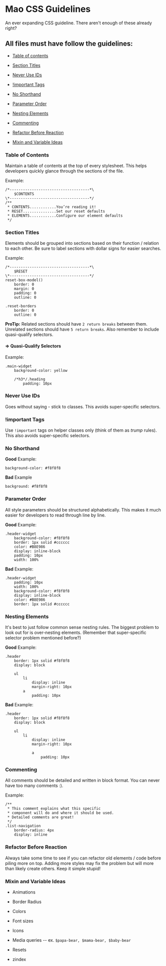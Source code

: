 # Mao CSS Guidelines

An ever expanding CSS guideline. There aren't enough of these already right?

## All files must have follow the guidelines:

- [Table of contents](#table-of-contents)

- [Section Titles](#section-titles)

- [Never Use IDs](#never-use-ids)

- [!important Tags](#!important-tags)

- [No Shorthand](#no-shorthand)

- [Parameter Order](#parameter-order)

- [Nesting Elements](#nesting-elements)

- [Commenting](#commenting)

- [Refactor Before Reaction](#refactor-before-reaction)

- [Mixin and Variable Ideas](#mixin-and-variable-ideas)


### Table of Contents
Maintain a table of contents at the top of every stylesheet. This helps developers quickly glance through the sections of the file.

Example:

```
/*------------------------------------*\
    $CONTENTS
\*------------------------------------*/
/**
 * CONTENTS............You’re reading it!
 * RESET...............Set our reset defaults
 * ELEMENTS............Configure our element defaults
 */
```

### Section Titles
Elements should be grouped into sections based on their function / relation to each other. Be sure to label sections with dollar signs for easier searches.

Example:

```
/*------------------------------------*\
    $RESET
\*------------------------------------*/
reset-box-model()
    border: 0
    margin: 0
    padding: 0
    outline: 0
    
.reset-borders
	border: 0
	outline: 0
```

**ProTip:** Related sections should have `2 return breaks` between them. Unrelated sections should have `5 return breaks`. Also remember to include quasi-qualify selectors.

#### => Quasi-Qualify Selectors

Example:

```
.main-widget
	background-color: yellow
	
	/*h3*/.heading
		padding: 10px
```

### Never Use IDs
Goes without saying - stick to classes. This avoids super-specific selectors.

### !important Tags
Use `!important` tags on helper classes only (think of them as *trump* rules). This also avoids super-specific selectors.

### No Shorthand
**Good** Example:

```
background-color: #f8f8f8
```

**Bad** Example

```
background: #f8f8f8
```

### Parameter Order
All style parameters should be structured alphabetically. This makes it much easier for developers to read through line by line.

**Good** Example:

```
.header-widget
	background-color: #f8f8f8
	border: 1px solid #cccccc
	color: #B8E986
	display: inline-block
	padding: 10px
	width: 100%
```

**Bad** Example:

```
.header-widget
	padding: 10px
	width: 100%
	background-color: #f8f8f8
	display: inline-block
	color: #B8E986
	border: 1px solid #cccccc
```

### Nesting Elements
It's best to just follow common sense nesting rules. The biggest problem to look out for is over-nesting elements. (Remember that super-specific selector problem mentioned before?)

**Good** Example:

```
.header
	border: 1px solid #f8f8f8
	display: block
	
	ul
		li
			display: inline
			margin-right: 10px
		a
			padding: 10px
```

**Bad** Example:

```
.header
	border: 1px solid #f8f8f8
	display: block
	
	ul
		li
			display: inline
			margin-right: 10px
			
			a
				padding: 10px
```

### Commenting
All comments should be detailed and written in block format. You can never have too many comments :).

Example:

```
/**
 * This comment explains what this specific
 * component will do and where it should be used.
 * Detailed comments are great!
 */
.list-navigation
	border-radius: 4px
	display: inline
```

### Refactor Before Reaction
Always take some time to see if you can refactor old elements / code before piling more on top. Adding more styles may fix the problem but will more than likely create others. Keep it simple stupid!


### Mixin and Variable Ideas

- Animations

- Border Radius

- Colors

- Font sizes

- Icons

- Media queries -- ex. `$papa-bear, $mama-bear, $baby-bear`

- Resets

- zindex